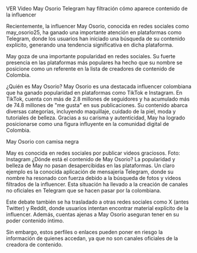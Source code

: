 VER Video May Osorio Telegram hay filtración cómo aparece contenido de la influencer

Recientemente, la influencer May Osorio, conocida en redes sociales como may_osorio25, ha ganado una importante atención en plataformas como Telegram, donde los usuarios han iniciado una búsqueda de su contenido explícito, generando una tendencia significativa en dicha plataforma.

May goza de una importante popularidad en redes sociales. Su fuerte presencia en las plataformas más populares ha hecho que su nombre se posicione como un referente en la lista de creadores de contenido de Colombia.

¿Quién es May Osorio?
May Osorio es una destacada influencer colombiana que ha ganado popularidad en plataformas como TikTok e Instagram. En TikTok, cuenta con más de 2.8 millones de seguidores y ha acumulado más de 74.8 millones de "me gusta" en sus publicaciones. Su contenido abarca diversas categorías, incluyendo maquillaje, cuidado de la piel, moda y tutoriales de belleza. Gracias a su carisma y autenticidad, May ha logrado posicionarse como una figura influyente en la comunidad digital de Colombia.

May Osorio con camisa negra

May es conocida en redes sociales por publicar videos graciosos. Foto: Instagram
¿Dónde está el contenido de May Osorio?
La popularidad y belleza de May no pasan desapercibidas en las plataformas. Un claro ejemplo es la conocida aplicación de mensajería Telegram, donde su nombre ha resonado con fuerza debido a la búsqueda de fotos y videos filtrados de la influencer. Esta situación ha llevado a la creación de canales no oficiales en Telegram que se hacen pasar por la colombiana.

Este debate también se ha trasladado a otras redes sociales como X (antes Twitter) y Reddit, donde usuarios intentan encontrar material explícito de la influencer. Además, cuentas ajenas a May Osorio aseguran tener en su poder contenido íntimo.

Sin embargo, estos perfiles o enlaces pueden poner en riesgo la información de quienes accedan, ya que no son canales oficiales de la creadora de contenido.
